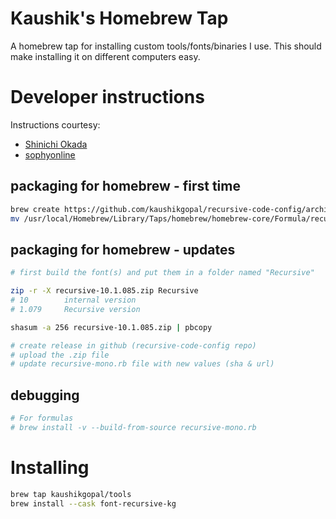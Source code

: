 # Kaushik's Homebrew Tap

A homebrew tap for installing custom tools/fonts/binaries I use. This should make installing it on different computers easy.

# Developer instructions

Instructions courtesy:

* [Shinichi Okada](https://betterprogramming.pub/a-step-by-step-guide-to-create-homebrew-taps-from-github-repos-f33d3755ba74)
* [sophyonline](http://sophyonline.com/blog/index.php/2018/03/19/create-a-local-formula-for-homebrew-tap-it/)

## packaging for homebrew - first time

```sh
brew create https://github.com/kaushikgopal/recursive-code-config/archive/refs/tags/v2.1.079.tar.gz
mv /usr/local/Homebrew/Library/Taps/homebrew/homebrew-core/Formula/recursive-code-config.rb ./
```

## packaging for homebrew - updates

```sh
# first build the font(s) and put them in a folder named "Recursive"

zip -r -X recursive-10.1.085.zip Recursive
# 10        internal version
# 1.079     Recursive version

shasum -a 256 recursive-10.1.085.zip | pbcopy

# create release in github (recursive-code-config repo)
# upload the .zip file
# update recursive-mono.rb file with new values (sha & url)
```

## debugging

```sh
# For formulas
# brew install -v --build-from-source recursive-mono.rb
```

# Installing

```sh
brew tap kaushikgopal/tools
brew install --cask font-recursive-kg
```
